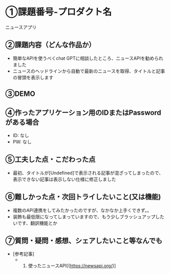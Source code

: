 # ①課題番号-プロダクト名

ニュースアプリ

## ②課題内容（どんな作品か）

- 簡単なAPIを使うべくchat GPTに相談したところ、ニュースAPIを勧められました
- ニュースのヘッドラインから自動で最新のニュースを取得、タイトルと記事の冒頭を表示します

## ③DEMO


## ④作ったアプリケーション用のIDまたはPasswordがある場合

- ID: なし
- PW: なし

## ⑤工夫した点・こだわった点

- 最初、タイトルが[Undefined]で表示される記事が混ざってしまったので、表示できない記事は表示しない仕様に修正しました

## ⑥難しかった点・次回トライしたいこと(又は機能)

- 複数のAPI連携をしてみたかったのですが、なかなか上手くできず。。
- 装飾も最低限になってしまっていますので、もう少しブラッシュアップしたいです、翻訳機能とか

## ⑦質問・疑問・感想、シェアしたいこと等なんでも

- [参考記事]
  - 1. 使ったニュースAPI[(https://newsapi.org/)]
